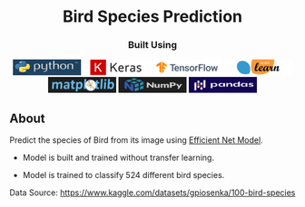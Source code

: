 <div align="center">

# __Bird Species Prediction__

### Built Using
  
[![Python][python-shield]][python-url]
[![Keras][keras-shield]][keras-url]
[![TensorFlow][tensorflow-shield]][tensorflow-url]
[![ScikitLearn][scikit-learn-shield]][scikit-learn-url]
[![Matplotlib][matplotlib-shield]][matplotlib-url]
[![NumPy][numpy-shield]][numpy-url]
[![Pandas][pandas-shield]][pandas-url]

</div>

## __About__
<p align="justify">
Predict the species of Bird  from its image using <a href="https://arxiv.org/abs/1905.11946">Efficient Net Model</a>.

- Model is built and trained without transfer learning.

- Model is trained to classify 524 different bird species.

Data Source: https://www.kaggle.com/datasets/gpiosenka/100-bird-species
</p>

[python-shield]: https://raw.githubusercontent.com/Pranav-Nagpure/Support-Repository/master/images/python-shield.png "Python"
[python-url]: https://www.python.org

[scikit-learn-shield]: https://raw.githubusercontent.com/Pranav-Nagpure/Support-Repository/master/images/scikit-learn-shield.png
[scikit-learn-url]: https://scikit-learn.org/stable "Scikit-Learn"

[keras-shield]: https://raw.githubusercontent.com/Pranav-Nagpure/Support-Repository/master/images/keras-shield.png
[keras-url]: https://keras.io "Keras"

[tensorflow-shield]: https://raw.githubusercontent.com/Pranav-Nagpure/Support-Repository/master/images/tensorflow-shield.png
[tensorflow-url]: https://www.tensorflow.org "TensorFlow"

[matplotlib-shield]: https://raw.githubusercontent.com/Pranav-Nagpure/Support-Repository/master/images/matplotlib-shield.png
[matplotlib-url]: https://matplotlib.org "Matplotlib"

[numpy-shield]: https://raw.githubusercontent.com/Pranav-Nagpure/Support-Repository/master/images/numpy-shield.png
[numpy-url]: https://numpy.org "NumPy"

[pandas-shield]: https://raw.githubusercontent.com/Pranav-Nagpure/Support-Repository/master/images/pandas-shield.png
[pandas-url]: https://pandas.pydata.org "Pandas"